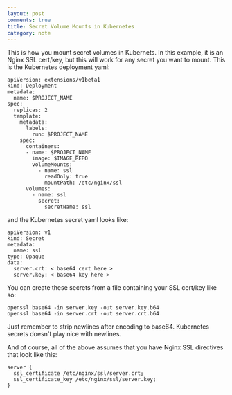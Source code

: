 ```yaml
---
layout: post
comments: true
title: Secret Volume Mounts in Kubernetes
category: note
---
```


This is how you mount secret volumes in Kubernets. In this example, it is an Nginx SSL cert/key, but this will work for any secret you want to mount. This is the Kubernetes deployment yaml:

```
apiVersion: extensions/v1beta1
kind: Deployment
metadata:
  name: $PROJECT_NAME
spec:
  replicas: 2
  template:
    metadata:
      labels:
        run: $PROJECT_NAME
    spec:
      containers:
      - name: $PROJECT_NAME
        image: $IMAGE_REPO
        volumeMounts:
          - name: ssl
            readOnly: true
            mountPath: /etc/nginx/ssl
      volumes:
        - name: ssl
          secret:
            secretName: ssl
```

and the Kubernetes secret yaml looks like:

```
apiVersion: v1
kind: Secret
metadata:
  name: ssl
type: Opaque
data:
  server.crt: < base64 cert here >
  server.key: < base64 key here >
```

You can create these secrets from a file containing your SSL cert/key like so:

```
openssl base64 -in server.key -out server.key.b64
openssl base64 -in server.crt -out server.crt.b64
```

Just remember to strip newlines after encoding to base64. Kubernetes secrets doesn't play nice with newlines.

And of course, all of the above assumes that you have Nginx SSL directives that look like this:

```
server {
  ssl_certificate /etc/nginx/ssl/server.crt;
  ssl_certificate_key /etc/nginx/ssl/server.key;
}
```
